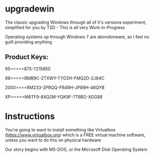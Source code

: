 # upgradewin
The classic upgrading Windows through all of it's versions experiment, simplified for you by TSD - This is all very Work-in-Progress



Operating systems up through Windows 7 are abondonware, so I feel no guilt providing anything


## Product Keys:
95=====875-7215850

98=====BMB9C-2TXWY-TYD2H-FMQ2D-2J84C

2000====RM233-2PRQQ-FR4RH-JP89H-46QYB

XP=====M6TF9-8XQ2M-YQK9F-7TBB2-XGG88



# Instructions
You're going to want to install something like Virtualbox (https://www.virtualbox.org) which is a FREE virtual machine software, unless you want to do this on physical hardware

Our story begins with MS-DOS, or the Microsoft Disk Operating System
